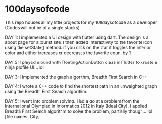 # 100daysofcode
This repo houses all my little projects for my 100daysofcode as a developer (Codes will not be of a single stacks)

DAY 1:
I implemented a UI design with flutter using dart. The design is a about page for a tourist site. I then added interactivity to the favorite icon using the setState() method. if you click on the star it toggles the interior color and either increases or decreases the favorite count by 1

DAY 2:
I played around with FloatingActionButton class in Flutter to create a ninja profile UI... lol

DAY 3:
I implemented the graph algorithm, Breadth First Search in C++

DAY 4:
I wrote a C++ code to find the shortest path in an unweighted graph using the Breadth First Search algorithm.

DAY 5:
I went into problem solving. Had a go at a problem from the International Olympiad in Informatics 2012 in Italy (Ideal City). I applied Breadth First Search algorithm to solve the problem, partially though... lol [file names: City]
